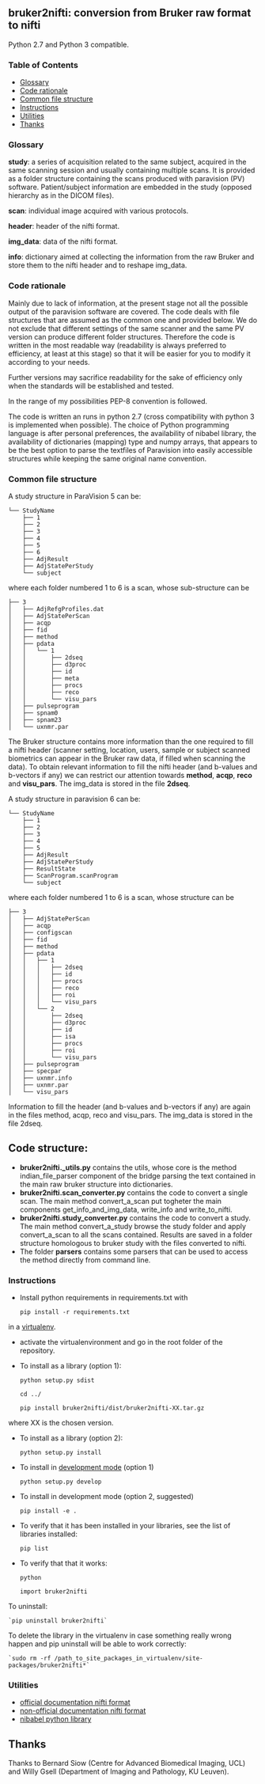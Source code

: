 ## bruker2nifti: conversion from Bruker raw format to nifti

Python 2.7 and Python 3 compatible.

### Table of Contents
+ [Glossary](#glossary)
+ [Code rationale](#rationale)
+ [Common file structure](#file_structure)
+ [Instructions](#instructions)
+ [Utilities](#utilities)
+ [Thanks](#thanks)



### Glossary <a name="glossary"></a>

**study**: a series of acquisition related to the same subject, acquired in the same scanning session
and usually containing multiple scans.
It is provided as a folder structure containing the scans produced with paravision (PV) software.
Patient/subject information are embedded in the study (opposed hierarchy as in the DICOM files). 

**scan**: individual image acquired with various protocols.

**header**: header of the nifti format.

**img_data**: data of the nifti format.

**info**: dictionary aimed at collecting the information from the raw Bruker and
store them to the nifti header and to reshape img_data.


### Code rationale <a name="rationale"></a>

Mainly due to lack of information, at the present stage not all the possible
output of the paravision software are
covered. The code deals with file structures
that are assumed as the common one and provided below.
We do not exclude that different settings of the same scanner
and the same PV version
can produce different folder structures.
Therefore the code is written in the most readable way (readability is always
preferred to efficiency, at least at this stage) so that it will be easier for you to modify it
according to your needs.

Further versions may sacrifice readability for the sake of efficiency only
when the standards will be established and tested.

In the range of my possibilities PEP-8 convention is followed.

The code is written an runs in python 2.7 (cross compatibility with python 3 is implemented when possible).
The choice of Python programming language is after personal preferences, the availability of nibabel library,
the availability of dictionaries (mapping) type and numpy arrays, that appears to be
the best option to parse the textfiles of Paravision into easily accessible structures while 
keeping the same original name convention.  


### Common file structure <a name="file_structure"></a>

A study structure in ParaVision 5 can be:
```
└── StudyName
    ├── 1
    ├── 2
    ├── 3
    ├── 4
    ├── 5
    ├── 6
    ├── AdjResult
    ├── AdjStatePerStudy
    └── subject
```
where each folder numbered 1 to 6 is a scan, whose sub-structure can be
```
├── 3
│   ├── AdjRefgProfiles.dat
│   ├── AdjStatePerScan
│   ├── acqp
│   ├── fid
│   ├── method
│   ├── pdata
│   │   └── 1
│   │       ├── 2dseq
│   │       ├── d3proc
│   │       ├── id
│   │       ├── meta
│   │       ├── procs
│   │       ├── reco
│   │       └── visu_pars
│   ├── pulseprogram
│   ├── spnam0
│   ├── spnam23
│   └── uxnmr.par
```
The Bruker structure contains more information than the one required to fill a
nifti header (scanner setting, location, users, sample or subject scanned biometrics
can appear in the Bruker raw data, if filled when scanning the data).
To obtain relevant information to fill the nifti header (and b-values and b-vectors if any) 
we can restrict our attention towards
**method**, **acqp**, **reco** and **visu_pars**. The img_data is stored in the file **2dseq**.


A study structure in paravision 6 can be:
```
└── StudyName
    ├── 1
    ├── 2
    ├── 3
    ├── 4
    ├── 5
    ├── AdjResult
    ├── AdjStatePerStudy
    ├── ResultState
    ├── ScanProgram.scanProgram
    └── subject
```
where each folder numbered 1 to 6 is a scan, whose structure can be
```
├── 3
│   ├── AdjStatePerScan
│   ├── acqp
│   ├── configscan
│   ├── fid
│   ├── method
│   ├── pdata
│   │   ├── 1
│   │   │   ├── 2dseq
│   │   │   ├── id
│   │   │   ├── procs
│   │   │   ├── reco
│   │   │   ├── roi
│   │   │   └── visu_pars
│   │   └── 2
│   │       ├── 2dseq
│   │       ├── d3proc
│   │       ├── id
│   │       ├── isa
│   │       ├── procs
│   │       ├── roi
│   │       └── visu_pars
│   ├── pulseprogram
│   ├── specpar
│   ├── uxnmr.info
│   ├── uxnmr.par
│   └── visu_pars
```
Information to fill the header (and b-values and b-vectors if any) are
again in the files
method, acqp, reco and visu_pars. The img_data is stored in the file 2dseq.



## Code structure:

+ **bruker2nifti._utils.py** contains the utils, whose core is the method indian_file_parser component of the bridge 
parsing the text contained in the main raw bruker structure into dictionaries.
+ **bruker2nifti.scan_converter.py** contains the code to convert a single scan.
The main method convert_a_scan put togheter the main components get_info_and_img_data, write_info and write_to_nifti.
+ **bruker2nifti.study_converter.py** contains the code to convert a study.
The main method convert_a_study browse the study folder and apply convert_a_scan to all the scans contained.
Results are saved in a folder structure homologous to bruker study with the files converted to nifti.
+ The folder **parsers** contains some parsers that can be used to access the method directly
from command line.

<!---
## Examples:
--->

### Instructions <a name="instructions"></a>

+ Install python requirements in requirements.txt with

    `pip install -r requirements.txt`

in a [virtualenv](http://docs.python-guide.org/en/latest/dev/virtualenvs/).


+ activate the virtualenvironment and go in the root folder of the repository.

+ To install as a library (option 1):
    
    `python setup.py sdist`
    
    `cd ../`
    
    `pip install bruker2nifti/dist/bruker2nifti-XX.tar.gz`

where XX is the chosen version.

+ To install as a library (option 2):

    `python setup.py install`

+ To install in [development mode](http://setuptools.readthedocs.io/en/latest/setuptools.html#development-mode) (option 1) 

    `python setup.py develop`

+ To install in development mode (option 2, suggested)

    `pip install -e .`

+ To verify that it has been installed in your libraries, see the list of libraries installed:

    `pip list`

+ To verify that that it works:
    
    `python`
    
    `import bruker2nifti`


To uninstall:

    `pip uninstall bruker2nifti`
 
To delete the library in the virtualenv in case something really wrong happen and pip uninstall will be able to work correctly:
  
    `sudo rm -rf /path_to_site_packages_in_virtualenv/site-packages/bruker2nifti*`
 

### Utilities <a name="utilities"></a>

+ [official documentation nifti format](https://nifti.nimh.nih.gov/nifti-1)
+ [non-official documentation nifti format](https://brainder.org/2012/09/23/the-nifti-file-format/)
+ [nibabel python library](http://nipy.org/nibabel/)

## Thanks <a name="thanks"></a>

Thanks to Bernard Siow (Centre for Advanced Biomedical Imaging, UCL) and Willy Gsell (Department of Imaging and Pathology, KU Leuven).


<!---
### Note about the differencies between paravision 5 and 6:

Examples of differencies in the text-files:

Under **methods** the attribute `PVM_SpatDimEnum` in pv5 appears as: 

```
## $PVM_SpatDimEnum=3D
```

whereas in pv6:
 
```
## $PVM_SpatDimEnum=<3D>
```
--->